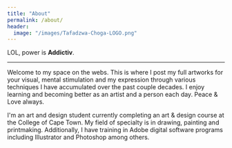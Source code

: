 ```yaml
---
title: "About"
permalink: /about/
header:
  image: "/images/Tafadzwa-Choga-LOGO.png"
---
```


   LOL, power is **Addictiv**.


---

   Welcome to my space on the webs. This is where I post my full artworks for your visual, mental stimulation and my expression through various techniques I have accumulated over the past couple decades.
   I enjoy learning and becoming better as an artist and a person each day. Peace & Love always.

   I'm an art and design student currently completing an art & design course at the College of Cape Town. My field of specialty is in drawing, painting and printmaking. Additionally, I have training in Adobe digital software programs including Illustrator and Photoshop among others.
